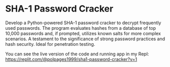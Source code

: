 # SHA-1 Password Cracker
Develop a Python-powered SHA-1 password cracker to decrypt frequently used passwords. The program evaluates hashes from a database of top 10,000 passwords and, if prompted, utilizes known salts for more complex scenarios. A testament to the significance of strong password practices and hash security. Ideal for penetration testing.

You can see the live version of the code and running app in my Repl: https://replit.com/@polpages1999/sha1-password-cracker?v=1
